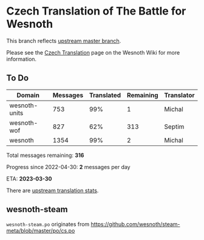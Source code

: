 # Czech Translation of The Battle for Wesnoth

This branch reflects [upstream master branch](https://github.com/wesnoth/wesnoth/tree/master).

Please see the [Czech Translation](https://wiki.wesnoth.org/CzechTranslation) page on the Wesnoth Wiki for more information.

## To Do

Domain | Messages | Translated | Remaining | Translator
------ | -------- | ---------- | --------- | ----------
wesnoth-units | 753 | 99% | 1 | Michal
wesnoth-wof | 827 | 62% | 313 | Septim
wesnoth | 1354 | 99% | 2 | Michal

Total messages remaining: **316**

Progress since 2022-04-30: **2** messages per day

ETA: **2023-03-30**

There are [upstream translation stats](https://www.wesnoth.org/gettext/?view=langs&version=master&lang=cs).

## wesnoth-steam
`wesnoth-steam.po` originates from https://github.com/wesnoth/steam-meta/blob/master/po/cs.po
